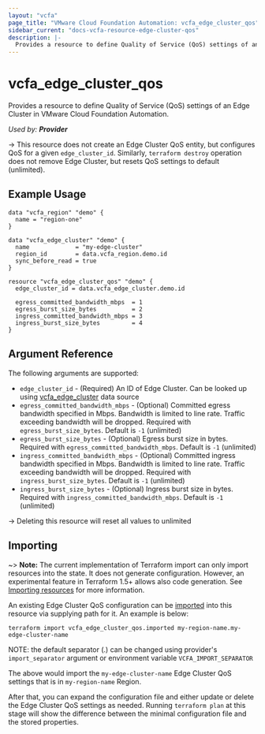 ```yaml
---
layout: "vcfa"
page_title: "VMware Cloud Foundation Automation: vcfa_edge_cluster_qos"
sidebar_current: "docs-vcfa-resource-edge-cluster-qos"
description: |-
  Provides a resource to define Quality of Service (QoS) settings of an Edge Cluster in VMware Cloud Foundation Automation.
---
```


# vcfa\_edge\_cluster\_qos

Provides a resource to define Quality of Service (QoS) settings of an Edge Cluster in VMware Cloud Foundation Automation.

_Used by: **Provider**_

-> This resource does not create an Edge Cluster QoS entity, but configures QoS for a given
`edge_cluster_id`. Similarly, `terraform destroy` operation does not remove Edge Cluster, but resets
QoS settings to default (unlimited).

## Example Usage

```hcl
data "vcfa_region" "demo" {
  name = "region-one"
}

data "vcfa_edge_cluster" "demo" {
  name             = "my-edge-cluster"
  region_id        = data.vcfa_region.demo.id
  sync_before_read = true
}

resource "vcfa_edge_cluster_qos" "demo" {
  edge_cluster_id = data.vcfa_edge_cluster.demo.id

  egress_committed_bandwidth_mbps  = 1
  egress_burst_size_bytes          = 2
  ingress_committed_bandwidth_mbps = 3
  ingress_burst_size_bytes         = 4
}
```

## Argument Reference

The following arguments are supported:

* `edge_cluster_id` - (Required) An ID of Edge Cluster. Can be looked up using
  [vcfa_edge_cluster](/providers/vmware/vcfa/latest/docs/data-sources/edge_cluster) data source
* `egress_committed_bandwidth_mbps` - (Optional) Committed egress bandwidth specified in Mbps.
  Bandwidth is limited to line rate. Traffic exceeding bandwidth will be dropped. Required with
  `egress_burst_size_bytes`. Default is `-1` (unlimited)
* `egress_burst_size_bytes` - (Optional) Egress burst size in bytes. Required with
  `egress_committed_bandwidth_mbps`. Default is `-1` (unlimited)
* `ingress_committed_bandwidth_mbps` - (Optional) Committed ingress bandwidth specified in Mbps.
  Bandwidth is limited to line rate. Traffic exceeding bandwidth will be dropped. Required with
  `ingress_burst_size_bytes`. Default is `-1` (unlimited)
* `ingress_burst_size_bytes` - (Optional) Ingress burst size in bytes. Required with
  `ingress_committed_bandwidth_mbps`. Default is `-1` (unlimited)

-> Deleting this resource will reset all values to unlimited

## Importing

~> **Note:** The current implementation of Terraform import can only import resources into the
state. It does not generate configuration. However, an experimental feature in Terraform 1.5+ allows
also code generation. See [Importing resources][importing-resources] for more information.

An existing Edge Cluster QoS configuration can be [imported][docs-import] into this resource via supplying
path for it. An example is below:

```
terraform import vcfa_edge_cluster_qos.imported my-region-name.my-edge-cluster-name
```

NOTE: the default separator (.) can be changed using provider's `import_separator` argument or environment variable `VCFA_IMPORT_SEPARATOR`

The above would import the `my-edge-cluster-name` Edge Cluster QoS settings that is in `my-region-name` Region.

After that, you can expand the configuration file and either update or delete the Edge Cluster QoS settings as needed. Running `terraform plan`
at this stage will show the difference between the minimal configuration file and the stored properties.

[docs-import]: https://www.terraform.io/docs/import
[importing-resources]: /providers/vmware/vcfa/latest/docs/guides/importing_resources
